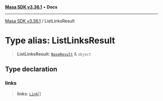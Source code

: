 [**Masa SDK v3.36.1**](../README.md) • **Docs**

***

[Masa SDK v3.36.1](../globals.md) / ListLinksResult

# Type alias: ListLinksResult

> **ListLinksResult**: [`BaseResult`](../interfaces/BaseResult.md) & `object`

## Type declaration

### links

> **links**: [`Link`](Link.md)[]
